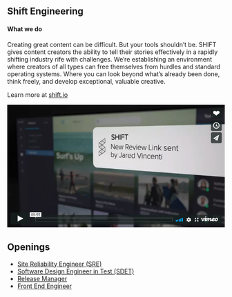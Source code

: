 ## Shift Engineering

#### What we do

Creating great content can be difficult. But your tools shouldn’t be. SHIFT gives content creators the ability to tell their stories effectively in a rapidly shifting industry rife with challenges. We’re establishing an environment where creators of all types can free themselves from hurdles and standard operating systems. Where you can look beyond what’s already been done, think freely, and develop exceptional, valuable creative.

Learn more at [shift.io](https://shift.io/)

[![Shift preview](video-posterframe.png)](https://player.vimeo.com/video/263275143?badge=0&byline=0&portrait=0&title=0 "Video Title")

## Openings
* [Site Reliability Engineer (SRE)](description-sre.md)
* [Software Design Engineer in Test (SDET)](description-sdet.md)
* [Release Manager](description-release-manager.md)
* [Front End Engineer](description-front-end.md)

